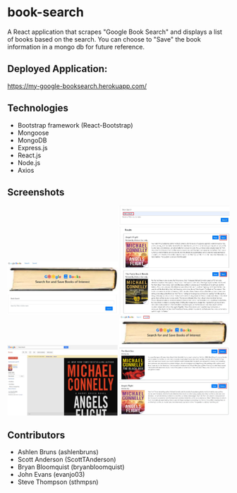 # book-search
A React application that scrapes "Google Book Search" and displays a list of books based on the search. You can choose to "Save" the book information in a mongo db for future reference.

## Deployed Application:
https://my-google-booksearch.herokuapp.com/

## Technologies
* Bootstrap framework (React-Bootstrap)
* Mongoose
* MongoDB
* Express.js
* React.js
* Node.js
* Axios
 
## Screenshots
<img src="design/screenshots/01-landing.jpg" width="250" alt="landing">
<img src="design/screenshots/02-bookSearch.jpg" width="250" alt="bookSearch"> 
<img src="design/screenshots/03-viewBook.jpg" width="250" alt="viewBook">
<img src="design/screenshots/04-savedBooks.jpg" width="250" alt="savedBooks">

## Contributors
* Ashlen Bruns (ashlenbruns)
* Scott Anderson (ScottTAnderson)
* Bryan Bloomquist (bryanbloomquist)
* John Evans (evanjo03)
* Steve Thompson (sthmpsn)
